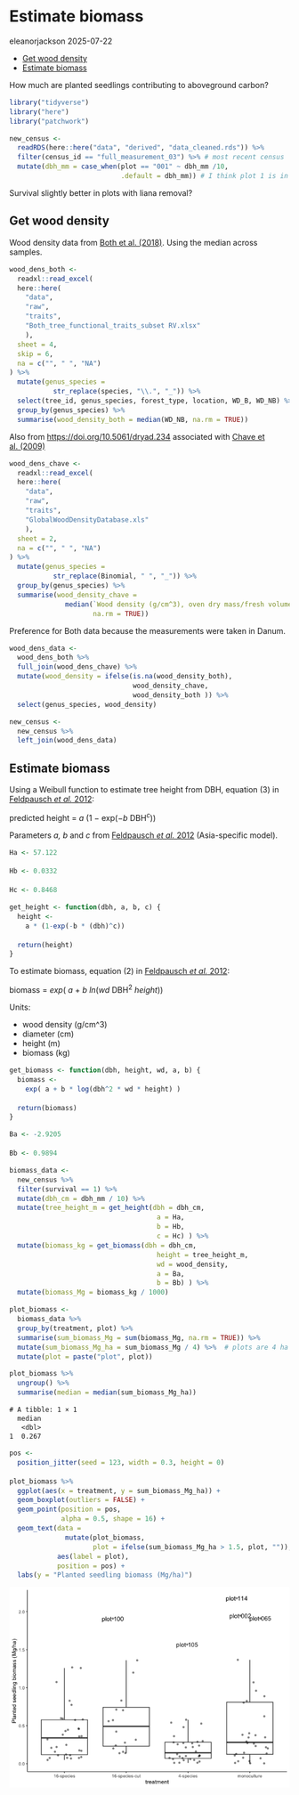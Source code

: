 # Estimate biomass
eleanorjackson
2025-07-22

- [Get wood density](#get-wood-density)
- [Estimate biomass](#estimate-biomass)

How much are planted seedlings contributing to aboveground carbon?

``` r
library("tidyverse")
library("here")
library("patchwork")
```

``` r
new_census <- 
  readRDS(here::here("data", "derived", "data_cleaned.rds")) %>% 
  filter(census_id == "full_measurement_03") %>% # most recent census
  mutate(dbh_mm = case_when(plot == "001" ~ dbh_mm /10,
                            .default = dbh_mm)) # I think plot 1 is in cm
```

Survival slightly better in plots with liana removal?

## Get wood density

Wood density data from [Both et
al. (2018)](https://doi.org/10.1111/nph.15444). Using the median across
samples.

``` r
wood_dens_both <- 
  readxl::read_excel(
  here::here(
    "data",
    "raw",
    "traits",
    "Both_tree_functional_traits_subset RV.xlsx"
    ),
  sheet = 4,
  skip = 6,
  na = c("", " ", "NA")
) %>% 
  mutate(genus_species = 
           str_replace(species, "\\.", "_")) %>% 
  select(tree_id, genus_species, forest_type, location, WD_B, WD_NB) %>% 
  group_by(genus_species) %>% 
  summarise(wood_density_both = median(WD_NB, na.rm = TRUE)) 
```

Also from https://doi.org/10.5061/dryad.234 associated with [Chave et
al. (2009)](https://doi.org/10.1111/j.1461-0248.2009.01285.x)

``` r
wood_dens_chave <- 
  readxl::read_excel(
  here::here(
    "data",
    "raw",
    "traits",
    "GlobalWoodDensityDatabase.xls"
    ),
  sheet = 2,
  na = c("", " ", "NA")
) %>% 
  mutate(genus_species = 
           str_replace(Binomial, " ", "_")) %>% 
  group_by(genus_species) %>% 
  summarise(wood_density_chave = 
              median(`Wood density (g/cm^3), oven dry mass/fresh volume`, 
                     na.rm = TRUE)) 
```

Preference for Both data because the measurements were taken in Danum.

``` r
wood_dens_data <- 
  wood_dens_both %>% 
  full_join(wood_dens_chave) %>% 
  mutate(wood_density = ifelse(is.na(wood_density_both),
                               wood_density_chave, 
                               wood_density_both )) %>% 
  select(genus_species, wood_density)
```

``` r
new_census <-
  new_census %>% 
  left_join(wood_dens_data)
```

## Estimate biomass

Using a Weibull function to estimate tree height from DBH, equation (3)
in [Feldpausch *et al.* 2012](https://doi.org/10.5194/bg-9-3381-2012):

predicted height = *a* (1 − exp(−*b* DBH<sup>*c*</sup>))

Parameters *a, b* and *c* from [Feldpausch *et al.*
2012](https://doi.org/10.5194/bg-9-3381-2012) (Asia-specific model).

``` r
Ha <- 57.122    

Hb <- 0.0332    

Hc <- 0.8468    
```

``` r
get_height <- function(dbh, a, b, c) {
  height <-
    a * (1-exp(-b * (dbh)^c))
  
  return(height)
}
```

To estimate biomass, equation (2) in [Feldpausch *et al.*
2012](https://doi.org/10.5194/bg-9-3381-2012):

biomass = *exp*( *a* + *b* *ln*(*wd* DBH<sup>2</sup> *height*))

Units:

- wood density (g/cm^3)
- diameter (cm)
- height (m)
- biomass (kg)

``` r
get_biomass <- function(dbh, height, wd, a, b) {
  biomass <-
    exp( a + b * log(dbh^2 * wd * height) )
  
  return(biomass)
}
```

``` r
Ba <- -2.9205

Bb <- 0.9894    
```

``` r
biomass_data <- 
  new_census %>% 
  filter(survival == 1) %>% 
  mutate(dbh_cm = dbh_mm / 10) %>% 
  mutate(tree_height_m = get_height(dbh = dbh_cm,
                                     a = Ha,
                                     b = Hb,
                                     c = Hc) ) %>% 
  mutate(biomass_kg = get_biomass(dbh = dbh_cm,
                                     height = tree_height_m,
                                     wd = wood_density,
                                     a = Ba,
                                     b = Bb) ) %>% 
  mutate(biomass_Mg = biomass_kg / 1000)
```

``` r
plot_biomass <- 
  biomass_data %>% 
  group_by(treatment, plot) %>% 
  summarise(sum_biomass_Mg = sum(biomass_Mg, na.rm = TRUE)) %>% 
  mutate(sum_biomass_Mg_ha = sum_biomass_Mg / 4) %>%  # plots are 4 ha
  mutate(plot = paste("plot", plot)) 
```

``` r
plot_biomass %>% 
  ungroup() %>% 
  summarise(median = median(sum_biomass_Mg_ha))
```

    # A tibble: 1 × 1
      median
       <dbl>
    1  0.267

``` r
pos <- 
  position_jitter(seed = 123, width = 0.3, height = 0)

plot_biomass %>% 
  ggplot(aes(x = treatment, y = sum_biomass_Mg_ha)) +
  geom_boxplot(outliers = FALSE) +
  geom_point(position = pos,
             alpha = 0.5, shape = 16) +
  geom_text(data = 
              mutate(plot_biomass, 
                     plot = ifelse(sum_biomass_Mg_ha > 1.5, plot, "")),
            aes(label = plot),
            position = pos) +
  labs(y = "Planted seedling biomass (Mg/ha)")
```

![](figures/2025-07-21_estimate-biomass/unnamed-chunk-14-1.png)
